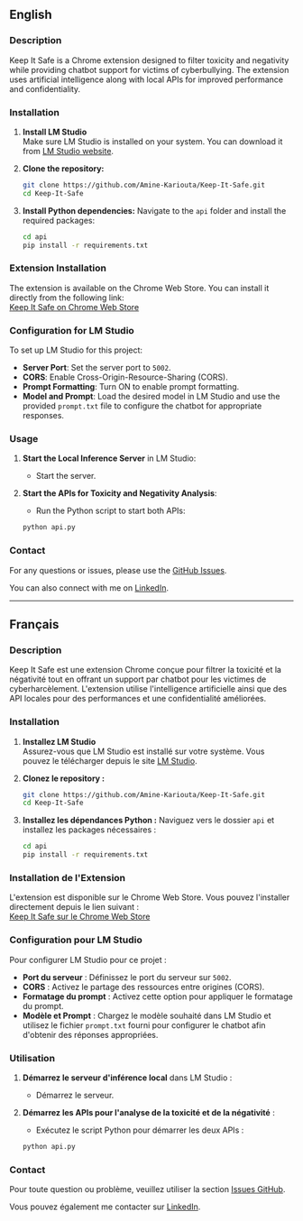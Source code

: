 ## English

### Description
Keep It Safe is a Chrome extension designed to filter toxicity and negativity while providing chatbot support for victims of cyberbullying. The extension uses artificial intelligence along with local APIs for improved performance and confidentiality.

### Installation

1. **Install LM Studio**  
   Make sure LM Studio is installed on your system. You can download it from [LM Studio website](https://lmstudio.ai/).

2. **Clone the repository:**
   ```bash
   git clone https://github.com/Amine-Kariouta/Keep-It-Safe.git
   cd Keep-It-Safe
   ```

3. **Install Python dependencies:**
   Navigate to the `api` folder and install the required packages:
   ```bash
   cd api
   pip install -r requirements.txt
   ```

### Extension Installation
The extension is available on the Chrome Web Store. You can install it directly from the following link:  
[Keep It Safe on Chrome Web Store](https://chromewebstore.google.com/detail/keep-it-safe/pgaoojojkgmckjppegnpacaifghfofeo)

### Configuration for LM Studio

To set up LM Studio for this project:

- **Server Port**: Set the server port to `5002`.
- **CORS**: Enable Cross-Origin-Resource-Sharing (CORS).
- **Prompt Formatting**: Turn ON to enable prompt formatting.
- **Model and Prompt**: Load the desired model in LM Studio and use the provided `prompt.txt` file to configure the chatbot for appropriate responses.

### Usage

1. **Start the Local Inference Server** in LM Studio:
   - Start the server.

2. **Start the APIs for Toxicity and Negativity Analysis**:
   - Run the Python script to start both APIs:
   ```bash
   python api.py
   ```

### Contact
For any questions or issues, please use the [GitHub Issues](https://github.com/AmineKariouta/keep-it-safe/issues).

You can also connect with me on [LinkedIn](https://linkedin.com/in/amine-kariouta).

---

## Français

### Description
Keep It Safe est une extension Chrome conçue pour filtrer la toxicité et la négativité tout en offrant un support par chatbot pour les victimes de cyberharcèlement. L'extension utilise l'intelligence artificielle ainsi que des API locales pour des performances et une confidentialité améliorées.

### Installation

1. **Installez LM Studio**  
   Assurez-vous que LM Studio est installé sur votre système. Vous pouvez le télécharger depuis le site [LM Studio](https://lmstudio.ai/).

2. **Clonez le repository :**
   ```bash
   git clone https://github.com/Amine-Kariouta/Keep-It-Safe.git
   cd Keep-It-Safe
   ```

3. **Installez les dépendances Python :**
   Naviguez vers le dossier `api` et installez les packages nécessaires :
   ```bash
   cd api
   pip install -r requirements.txt
   ```

### Installation de l'Extension
L'extension est disponible sur le Chrome Web Store. Vous pouvez l'installer directement depuis le lien suivant :  
[Keep It Safe sur le Chrome Web Store](https://chromewebstore.google.com/detail/keep-it-safe/pgaoojojkgmckjppegnpacaifghfofeo)

### Configuration pour LM Studio

Pour configurer LM Studio pour ce projet :

- **Port du serveur** : Définissez le port du serveur sur `5002`.
- **CORS** : Activez le partage des ressources entre origines (CORS).
- **Formatage du prompt** : Activez cette option pour appliquer le formatage du prompt.
- **Modèle et Prompt** : Chargez le modèle souhaité dans LM Studio et utilisez le fichier `prompt.txt` fourni pour configurer le chatbot afin d'obtenir des réponses appropriées.

### Utilisation

1. **Démarrez le serveur d'inférence local** dans LM Studio :
   - Démarrez le serveur.

2. **Démarrez les APIs pour l'analyse de la toxicité et de la négativité** :
   - Exécutez le script Python pour démarrer les deux APIs :
   ```bash
   python api.py
   ```

### Contact
Pour toute question ou problème, veuillez utiliser la section [Issues GitHub](https://github.com/AmineKariouta/keep-it-safe/issues).

Vous pouvez également me contacter sur [LinkedIn](https://linkedin.com/in/amine-kariouta).

